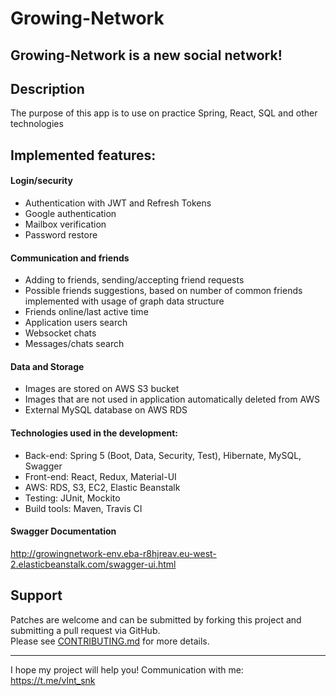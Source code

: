 # Growing-Network

## Growing-Network is a new social network!

## Description

The purpose of this app is to use on practice Spring, React, SQL and other technologies

## Implemented features:

#### Login/security

- Authentication with JWT and Refresh Tokens
- Google authentication
- Mailbox verification
- Password restore

#### Communication and friends

- Adding to friends, sending/accepting friend requests
- Possible friends suggestions, based on number of common friends implemented with usage of graph data structure
- Friends online/last active time
- Application users search
- Websocket chats
- Messages/chats search

#### Data and Storage

- Images are stored on AWS S3 bucket
- Images that are not used in application automatically deleted from AWS
- External MySQL database on AWS RDS

#### Technologies used in the development:

- Back-end: Spring 5 (Boot, Data, Security, Test), Hibernate, MySQL, Swagger
- Front-end: React, Redux, Material-UI
- AWS: RDS, S3, EC2, Elastic Beanstalk
- Testing: JUnit, Mockito
- Build tools: Maven, Travis CI

#### Swagger Documentation

http://growingnetwork-env.eba-r8hjreav.eu-west-2.elasticbeanstalk.com/swagger-ui.html

## Support

Patches are welcome and can be submitted by forking this project and submitting a pull request via GitHub.  
Please see [CONTRIBUTING.md](../master/CONTRIBUTING.md) for more details.

---  

I hope my project will help you! Communication with me: https://t.me/vlnt_snk
